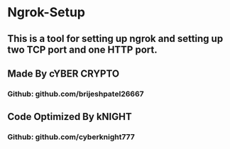# Ngrok-Setup
## This is a tool for setting up ngrok and setting up two TCP port and one HTTP port.

## Made By cYBER CRYPTO
### Github: github.com/brijeshpatel26667
## Code Optimized By kNIGHT
### Github: github.com/cyberknight777 
